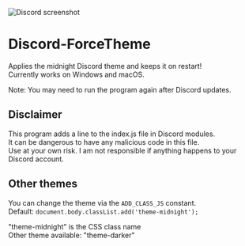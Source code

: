 ![Discord screenshot](https://github.com/user-attachments/assets/63fc9980-8d70-4a05-8dd3-1b9fec358cd7)

# Discord-ForceTheme
Applies the midnight Discord theme and keeps it on restart!<br>
Currently works on Windows and macOS.

Note: You may need to run the program again after Discord updates.

## Disclaimer
This program adds a line to the index.js file in Discord modules.<br>
It can be dangerous to have any malicious code in this file.<br>
Use at your own risk. I am not responsible if anything happens to your Discord account.

## Other themes
You can change the theme via the `ADD_CLASS_JS` constant.<br>
Default: `document.body.classList.add('theme-midnight');`

"theme-midnight" is the CSS class name<br>
Other theme available: "theme-darker"
